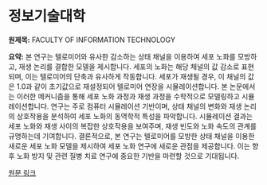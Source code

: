 # 정보기술대학

**원제목:** FACULTY OF INFORMATION TECHNOLOGY

**요약:** 본 연구는 텔로미어와 유사한 감소하는 상태 채널을 이용하여 세포 노화를 모방하고, 재생 논리를 결합한 모델을 제시합니다.  세포의 노화는 해당 채널의 값 감소로 표현되며, 이는 텔로미어의 단축과 유사하게 작동합니다.  세포가 재생될 경우, 이 채널의 값은 1.0과 같이 초기값으로 재설정되어 텔로미어 연장을 시뮬레이션합니다.  본 논문에서는 이러한 메커니즘을 통해 세포 노화 과정과 재생 과정을 수학적으로 모델링하고 시뮬레이션합니다.  연구는 주로 컴퓨터 시뮬레이션 기반이며,  상태 채널의 변화와 재생 논리의 상호작용을 분석하여 세포 노화의 동역학적 특성을 파악합니다.  시뮬레이션 결과는 세포 노화와 재생 사이의 복잡한 상호작용을 보여주며,  재생 빈도와 노화 속도의 관계를 규명하는데 기여합니다.  결론적으로, 본 연구는 텔로미어를 모방한 상태 채널을 이용한 새로운 세포 노화 모델을 제시하여 세포 노화 연구에 새로운 관점을 제공합니다.  이는 향후 노화 방지 및 관련 질병 치료 연구에 중요한 기반을 마련할 것으로 기대됩니다.

[원문 링크](https://theses.cz/id/1sa3yg/xsapak-NCA_Archive.pdf)
